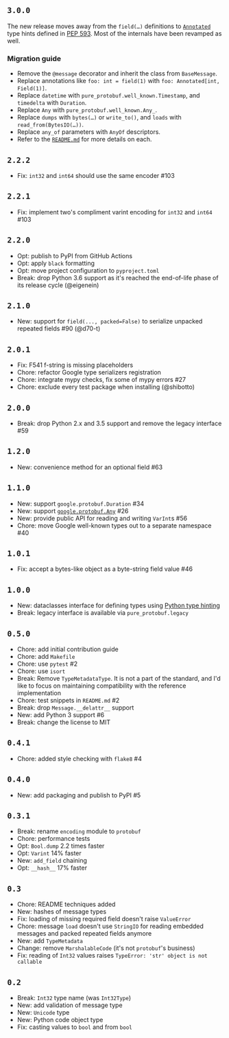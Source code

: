 ## `3.0.0`

The new release moves away from the `field(…)` definitions to [`Annotated`](https://docs.python.org/3/library/typing.html#typing.Annotated) type hints defined in [PEP 593](https://peps.python.org/pep-0593/). Most of the internals have been revamped as well.

### Migration guide

- Remove the `@message` decorator and inherit the class from `BaseMessage`.
- Replace annotations like `foo: int = field(1)` with `foo: Annotated[int, Field(1)]`.
- Replace `datetime` with `pure_protobuf.well_known.Timestamp`, and `timedelta` with `Duration`.
- Replace `Any` with `pure_protobuf.well_known.Any_`.
- Replace `dumps` with `bytes(…)` or `write_to()`, and `loads` with `read_from(BytesIO(…))`.
- Replace `any_of` parameters with `AnyOf` descriptors.
- Refer to the [`README.md`](README.md) for more details on each.

## `2.2.2`

- Fix: `int32` and `int64` should use the same encoder #103

## `2.2.1`

- Fix: implement two's compliment varint encoding for `int32` and `int64` #103

## `2.2.0`

- Opt: publish to PyPI from GitHub Actions
- Opt: apply `black` formatting
- Opt: move project configuration to `pyproject.toml`
- Break: drop Python 3.6 support as it's reached the end-of-life phase of its release cycle (@eigenein)

## `2.1.0`

- New: support for `field(..., packed=False)` to serialize unpacked repeated fields #90 (@d70-t)

## `2.0.1`

- Fix: F541 f-string is missing placeholders
- Chore: refactor Google type serializers registration
- Chore: integrate mypy checks, fix some of mypy errors #27
- Chore: exclude every test package when installing (@shibotto)

## `2.0.0`

- Break: drop Python 2.x and 3.5 support and remove the legacy interface #59

## `1.2.0`

- New: convenience method for an optional field #63

## `1.1.0`

- New: support `google.protobuf.Duration` #34
- New: support [`google.protobuf.Any`](https://developers.google.com/protocol-buffers/docs/proto3#any)  #26
- New: provide public API for reading and writing `VarInt`s #56
- Chore: move Google well-known types out to a separate namespace #40

## `1.0.1`

- Fix: accept a bytes-like object as a byte-string field value #46

## `1.0.0`

- New: dataclasses interface for defining types using [Python type hinting](https://www.python.org/dev/peps/pep-0484/)
- Break: legacy interface is available via `pure_protobuf.legacy`

## `0.5.0`

- Chore: add initial contribution guide
- Chore: add `Makefile`
- Chore: use `pytest` #2
- Chore: use `isort`
- Break: Remove `TypeMetadataType`. It is not a part of the standard, and I'd like to focus on maintaining compatibility with the reference implementation
- Chore: test snippets in `README.md` #2
- Break: drop `Message.__delattr__` support
- New: add Python 3 support #6
- Break: change the license to MIT

## `0.4.1`

- Chore: added style checking with `flake8` #4

## `0.4.0`

- New: add packaging and publish to PyPI #5

## `0.3.1`

- Break: rename `encoding` module to `protobuf`
- Chore: performance tests
- Opt: `Bool.dump` 2.2 times faster
- Opt: `Varint` 14% faster
- New: `add_field` chaining
- Opt: `__hash__` 17% faster

## `0.3`

- Chore: README techniques added
- New: hashes of message types
- Fix: loading of missing required field doesn't raise `ValueError`
- Chore: message `load` doesn't use `StringIO` for reading embedded messages and packed repeated fields anymore
- New: add `TypeMetadata`
- Change: remove `MarshalableCode` (it's not `protobuf`'s business)
- Fix: reading of `Int32` values raises `TypeError: 'str' object is not callable`

## `0.2`

- Break: `Int32` type name (was `Int32Type`)
- New: add validation of message type
- New: `Unicode` type
- New: Python code object type
- Fix: casting values to `bool` and from `bool`
